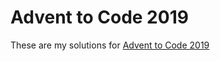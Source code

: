 # Advent to Code 2019

These are my solutions for [Advent to Code 2019](https://adventofcode.com/2019/)
